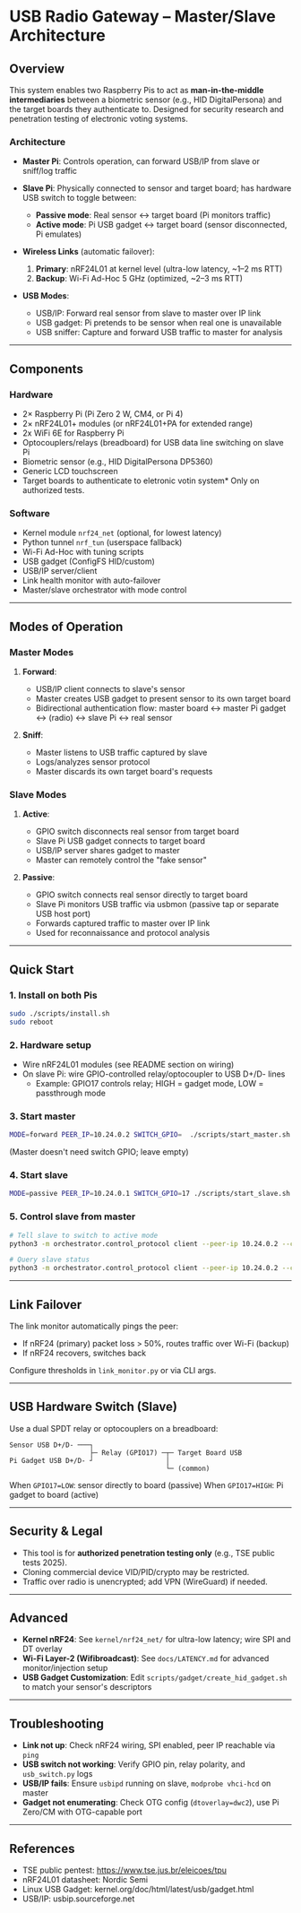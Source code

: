 # USB Radio Gateway – Master/Slave Architecture

## Overview

This system enables two Raspberry Pis to act as **man-in-the-middle intermediaries** between a biometric sensor (e.g., HID DigitalPersona) and the target boards they authenticate to. Designed for security research and penetration testing of electronic voting systems.

### Architecture

- **Master Pi**: Controls operation, can forward USB/IP from slave or sniff/log traffic
- **Slave Pi**: Physically connected to sensor and target board; has hardware USB switch to toggle between:
  - **Passive mode**: Real sensor ↔ target board (Pi monitors traffic)
  - **Active mode**: Pi USB gadget ↔ target board (sensor disconnected, Pi emulates)

- **Wireless Links** (automatic failover):
  1. **Primary**: nRF24L01 at kernel level (ultra-low latency, ~1–2 ms RTT)
  2. **Backup**: Wi-Fi Ad-Hoc 5 GHz (optimized, ~2–3 ms RTT)

- **USB Modes**:
  - USB/IP: Forward real sensor from slave to master over IP link
  - USB gadget: Pi pretends to be sensor when real one is unavailable
  - USB sniffer: Capture and forward USB traffic to master for analysis

---

## Components

### Hardware

- 2× Raspberry Pi (Pi Zero 2 W, CM4, or Pi 4)
- 2× nRF24L01+ modules (or nRF24L01+PA for extended range)
- 2x WiFi 6E for Raspberry Pi
- Optocouplers/relays (breadboard) for USB data line switching on slave Pi
- Biometric sensor (e.g., HID DigitalPersona DP5360)
- Generic LCD touchscreen
- Target boards to authenticate to eletronic votin system* Only on authorized tests.

### Software

- Kernel module `nrf24_net` (optional, for lowest latency)
- Python tunnel `nrf_tun` (userspace fallback)
- Wi-Fi Ad-Hoc with tuning scripts
- USB gadget (ConfigFS HID/custom)
- USB/IP server/client
- Link health monitor with auto-failover
- Master/slave orchestrator with mode control

---

## Modes of Operation

### Master Modes

1. **Forward**: 
   - USB/IP client connects to slave's sensor
   - Master creates USB gadget to present sensor to its own target board
   - Bidirectional authentication flow: master board ↔ master Pi gadget ↔ (radio) ↔ slave Pi ↔ real sensor

2. **Sniff**:
   - Master listens to USB traffic captured by slave
   - Logs/analyzes sensor protocol
   - Master discards its own target board's requests

### Slave Modes

1. **Active**:
   - GPIO switch disconnects real sensor from target board
   - Slave Pi USB gadget connects to target board
   - USB/IP server shares gadget to master
   - Master can remotely control the "fake sensor"

2. **Passive**:
   - GPIO switch connects real sensor directly to target board
   - Slave Pi monitors USB traffic via usbmon (passive tap or separate USB host port)
   - Forwards captured traffic to master over IP link
   - Used for reconnaissance and protocol analysis

---

## Quick Start

### 1. Install on both Pis

```bash
sudo ./scripts/install.sh
sudo reboot
```

### 2. Hardware setup

- Wire nRF24L01 modules (see README section on wiring)
- On slave Pi: wire GPIO-controlled relay/optocoupler to USB D+/D- lines
  - Example: GPIO17 controls relay; HIGH = gadget mode, LOW = passthrough mode

### 3. Start master

```bash
MODE=forward PEER_IP=10.24.0.2 SWITCH_GPIO=  ./scripts/start_master.sh
```

(Master doesn't need switch GPIO; leave empty)

### 4. Start slave

```bash
MODE=passive PEER_IP=10.24.0.1 SWITCH_GPIO=17 ./scripts/start_slave.sh
```

### 5. Control slave from master

```bash
# Tell slave to switch to active mode
python3 -m orchestrator.control_protocol client --peer-ip 10.24.0.2 --cmd '{"cmd":"set_mode","mode":"active"}'

# Query slave status
python3 -m orchestrator.control_protocol client --peer-ip 10.24.0.2 --cmd '{"cmd":"status"}'
```

---

## Link Failover

The link monitor automatically pings the peer:
- If nRF24 (primary) packet loss > 50%, routes traffic over Wi-Fi (backup)
- If nRF24 recovers, switches back

Configure thresholds in `link_monitor.py` or via CLI args.

---

## USB Hardware Switch (Slave)

Use a dual SPDT relay or optocouplers on a breadboard:

```
Sensor USB D+/D- ───┐
                    ├─ Relay (GPIO17) ─┬─ Target Board USB
Pi Gadget USB D+/D- ┘                  │
                                       └─ (common)
```

When `GPIO17=LOW`: sensor directly to board (passive)
When `GPIO17=HIGH`: Pi gadget to board (active)

---

## Security & Legal

- This tool is for **authorized penetration testing only** (e.g., TSE public tests 2025).
- Cloning commercial device VID/PID/crypto may be restricted.
- Traffic over radio is unencrypted; add VPN (WireGuard) if needed.

---

## Advanced

- **Kernel nRF24**: See `kernel/nrf24_net/` for ultra-low latency; wire SPI and DT overlay
- **Wi-Fi Layer-2 (Wifibroadcast)**: See `docs/LATENCY.md` for advanced monitor/injection setup
- **USB Gadget Customization**: Edit `scripts/gadget/create_hid_gadget.sh` to match your sensor's descriptors

---

## Troubleshooting

- **Link not up**: Check nRF24 wiring, SPI enabled, peer IP reachable via `ping`
- **USB switch not working**: Verify GPIO pin, relay polarity, and `usb_switch.py` logs
- **USB/IP fails**: Ensure `usbipd` running on slave, `modprobe vhci-hcd` on master
- **Gadget not enumerating**: Check OTG config (`dtoverlay=dwc2`), use Pi Zero/CM with OTG-capable port

---

## References

- TSE public pentest: https://www.tse.jus.br/eleicoes/tpu
- nRF24L01 datasheet: Nordic Semi
- Linux USB Gadget: kernel.org/doc/html/latest/usb/gadget.html
- USB/IP: usbip.sourceforge.net
